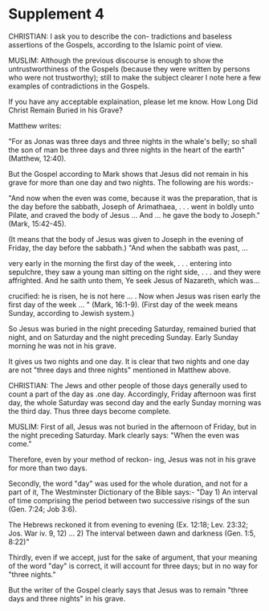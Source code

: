 Supplement 4
============

CHRISTIAN: I ask you to describe the con- tradictions and baseless
assertions of the Gospels, according to the Islamic point of view.

MUSLIM: Although the previous discourse is enough to show the
untrustworthiness of the Gospels (because they were written by persons
who were not trustworthy); still to make the subject clearer I note here
a few examples of contradictions in the Gospels.

If you have any acceptable explaination, please let me know. How Long
Did Christ Remain Buried in his Grave?

Matthew writes:

"For as Jonas was three days and three nights in the whale's belly; so
shall the son of man be three days and three nights in the heart of the
earth" (Matthew, 12:40).

But the Gospel according to Mark shows that Jesus did not remain in his
grave for more than one day and two nights. The following are his
words:-

"And now when the even was come, because it was the preparation, that
is the day before the sabbath, Joseph of Arimathaea, . . . went in
boldly unto Pilate, and craved the body of Jesus ... And ... he gave the
body to Joseph." (Mark, 15:42-45).

(It means that the body of Jesus was given to Joseph in the evening of
Friday, the day before the sabbath.) "And when the sabbath was past,
...

very early in the morning the first day of the week, . . . entering
into sepulchre, they saw a young man sitting on the right side, . . .
and they were affrighted. And he saith unto them, Ye seek Jesus of
Nazareth, which was...

crucified: he is risen, he is not here ... . Now when Jesus was risen
early the first day of the week ... " (Mark, 16:1-9). (First day of the
week means Sunday, according to Jewish system.)

So Jesus was buried in the night preceding Saturday, remained buried
that night, and on Saturday and the night preceding Sunday. Early Sunday
morning he was not in his grave.

It gives us two nights and one day. It is clear that two nights and one
day are not "three days and three nights" mentioned in Matthew above.

CHRISTIAN: The Jews and other people of those days generally used to
count a part of the day as .one day. Accordingly, Friday afternoon was
first day, the whole Saturday was second day and the early Sunday
morning was the third day. Thus three days become complete.

MUSLIM: First of all, Jesus was not buried in the afternoon of Friday,
but in the night preceding Saturday. Mark clearly says: "When the even
was come."

Therefore, even by your method of reckon- ing, Jesus was not in his
grave for more than two days.

Secondly, the word "day" was used for the whole duration, and not for a
part of it, The Westminster Dictionary of the Bible says:- "Day 1) An
interval of time comprising the period between two successive risings of
the sun (Gen. 7:24; Job 3:6).

The Hebrews reckoned it from evening to evening (Ex. 12:18; Lev. 23:32;
Jos. War iv. 9, 12) ... 2) The interval between dawn and darkness (Gen.
1:5, 8:22)"

Thirdly, even if we accept, just for the sake of argument, that your
meaning of the word "day" is correct, it will account for three days;
but in no way for "three nights."

But the writer of the Gospel clearly says that Jesus was to remain
"three days and three nights" in his grave.


